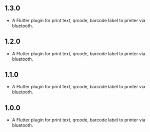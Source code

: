 ## 1.3.0

* A Flutter plugin for print text, qrcode, barcode label to printer via bluetooth.

## 1.2.0

* A Flutter plugin for print text, qrcode, barcode label to printer via bluetooth.

## 1.1.0

* A Flutter plugin for print text, qrcode, barcode label to printer via bluetooth.

## 1.0.0

* A Flutter plugin for print text, qrcode, barcode label to printer via bluetooth.
